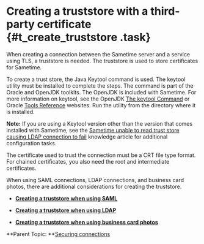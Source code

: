 # Creating a truststore with a third-party certificate {#t_create_truststore .task}

When creating a connection between the Sametime server and a service using TLS, a truststore is needed. The truststore is used to store certificates for Sametime.

To create a trust store, the Java Keytool command is used. The keytool utility must be installed to complete the steps. The command is part of the Oracle and OpenJDK toolkits. The OpenJDK is included with Sametime. For more information on keytool, see the OpenJDK [The keytool Command](https://cr.openjdk.java.net/~jjg/8261930/docs/specs/man/keytool.html) or Oracle [Tools Reference](https://docs.oracle.com/en/java/javase/11/tools/keytool.html) websites. Run the utility from the directory where it is installed.

**Note:** If you are using a Keytool version other than the version that comes installed with Sametime, see the [Sametime unable to read trust store causing LDAP connection to fail](https://support.hcltechsw.com/csm?id=kb_article&sysparm_article=KB0101354) knowledge article for additional configuration tasks.

The certificate used to trust the connection must be a CRT file type format. For chained certificates, you also need the root and intermediate certificates.

When using SAML connections, LDAP connections, and business card photos, there are additional considerations for creating the truststore.

-   **[Creating a truststore when using SAML](t_create_truststore_SAML.md)**  

-   **[Creating a truststore when using LDAP](t_create_truststore_LDAP.md)**  

-   **[Creating a truststore when using business card photos](t_create_truststore_businesscards.md)**  


**Parent Topic:  **[Securing connections](securing_connections.md)

